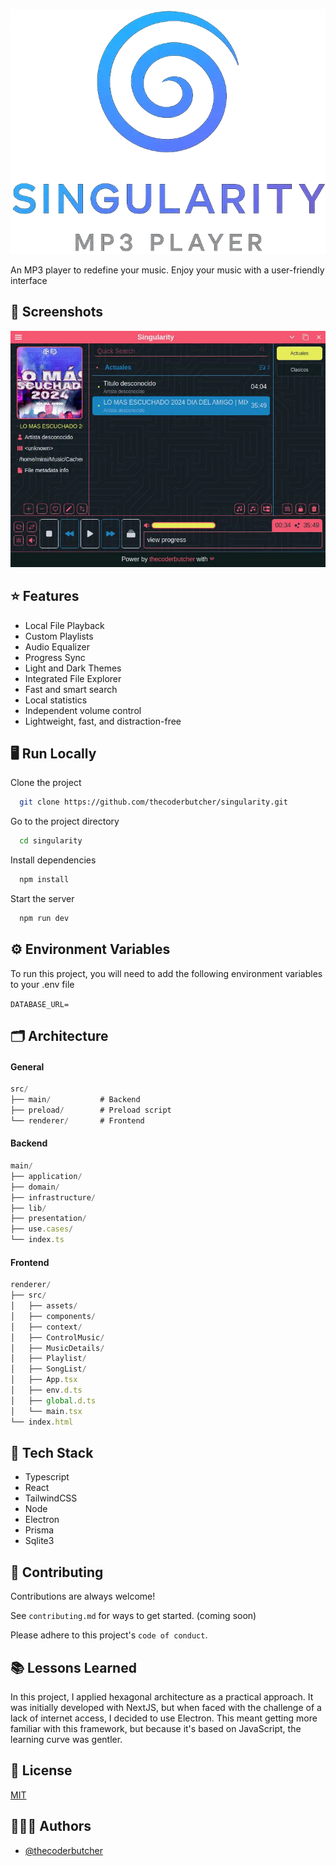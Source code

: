 
![App logo](https://raw.githubusercontent.com/thecoderbutcher/singularity-web/refs/heads/main/src/assets/images/singularity.webp)

An MP3 player to redefine your music. Enjoy your music with a user-friendly interface



## 📸 Screenshots

![App Screenshot](https://raw.githubusercontent.com/thecoderbutcher/singularity-web/refs/heads/main/src/assets/images/singularity-hero.webp)


## ⭐ Features

- Local File Playback
- Custom Playlists
- Audio Equalizer
- Progress Sync
- Light and Dark Themes
- Integrated File Explorer
- Fast and smart search
- Local statistics
- Independent volume control
- Lightweight, fast, and distraction-free
## 🖥️ Run Locally

Clone the project

```bash
  git clone https://github.com/thecoderbutcher/singularity.git
```

Go to the project directory

```bash
  cd singularity
```

Install dependencies

```bash
  npm install
```

Start the server

```bash
  npm run dev
```


## ⚙️ Environment Variables

To run this project, you will need to add the following environment variables to your .env file

`DATABASE_URL=`


## 🗂️ Architecture

#### General
```javascript
src/
├── main/           # Backend
├── preload/        # Preload script
└── renderer/       # Frontend
```

#### Backend
```javascript
main/
├── application/
├── domain/
├── infrastructure/
├── lib/
├── presentation/
├── use.cases/
└── index.ts
```
#### Frontend
```javascript
renderer/
├── src/
│   ├── assets/
│   ├── components/
│   ├── context/
│   ├── ControlMusic/
│   ├── MusicDetails/
│   ├── Playlist/
│   ├── SongList/
│   ├── App.tsx
│   ├── env.d.ts
│   ├── global.d.ts
│   └── main.tsx
└── index.html
```
## 🚀 Tech Stack

- Typescript
- React
- TailwindCSS
- Node
- Electron
- Prisma
- Sqlite3

## 🤝 Contributing

Contributions are always welcome!

See `contributing.md` for ways to get started. (coming soon)

Please adhere to this project's `code of conduct`.


## 📚 Lessons Learned

In this project, I applied hexagonal architecture as a practical approach. It was initially developed with NextJS, but when faced with the challenge of a lack of internet access, I decided to use Electron. This meant getting more familiar with this framework, but because it's based on JavaScript, the learning curve was gentler.


## 📜 License

[MIT](https://choosealicense.com/licenses/mit/)


## 🧑🏾‍💻 Authors

- [@thecoderbutcher](https://thecoderbutcher.site)

